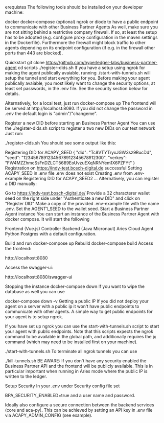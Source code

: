 erequistes
The following tools should be installed on your developer machine:

docker
docker-compose
(optional) ngrok or diode to have a public endpoint to communicate with other Business Partner Agents
As well, make sure you are not sitting behind a restrictive company firewall. If so, at least the setup has to be adopted (e.g. configure proxy configuration in the maven settings in the Dockerfile). Furthermore the firewall might block traffic to other agents depending on its endpoint configuration (if e.g. in the firewall other ports than 443 are blocked).

Quickstart
git clone https://github.com/hyperledger-labs/business-partner-agent
cd scripts
./register-dids.sh
If you have a setup using ngrok for making the agent publically avaiable, running
./start-with-tunnels.sh
will setup the tunnel and start everything for you. Before making your agent publically avaiable, you most likely want to change the security options, at least set passwords, in the .env file. See the security section below for details.

Alternatively, for a local test, just run
docker-compose up
The frontend will be served at http://localhost:8080. If you did not change the password in .env the default login is "admin"/"changeme".

Register a new DID before starting an Business Partner Agent
You can use the ./register-dids.sh script to register a two new DIDs on our test network Just run:

./register-dids.sh
You should see some output like this:

Registering DID for ACAPY_SEED
{
  "did": "Tc8VTYTryxJGW3sz9RucDd",
  "seed": "12345678912345678912345678912300",
  "verkey": "FW4MZZhmcSsFnDZLCT5689EoUvzuEXqNRNYem1X6PZFYt"
}
Registration on https://indy-test.bosch-digital.de successful
Setting ACAPY_SEED in .env file
.env does not exist
Creating .env from .env-example
Registering DID for ACAPY_SEED2
...
Alternatively, you can register a DID manually:

Go to https://indy-test.bosch-digital.de/
Provide a 32 characterer wallet seed on the right side under "Authenticate a new DID" and click on "Register DID"
Make a copy of the provided .env-example file with the name .env. Set the AGENT1_SEED to the wallet seed.
Start a Business Partner Agent instance
You can start an instance of the Business Partner Agent with docker compose. It will start the following

Frontend (Vue.js)
Controller Backend (Java Micronaut)
Aries Cloud Agent Python
Postgres
with a default configuration.

Build and run
docker-compose up
Rebuild
docker-compose build
Access the frontend:

http://localhost:8080

Access the swagger-ui:

http://localhost:8080/swagger-ui

Stopping the instance
docker-compose down
If you want to wipe the database as well you can use

docker-compose down -v
Getting a public IP
If you did not deploy your agent on a server with a public ip it won't have public endpoints to communicate with other agents. A simple way to get public endpoints for your agent is to setup ngrok.

If you have set up ngrok you can use the start-with-tunnels.sh script to start your agent with public endpoints. Note that this scripts expects the ngrok command to be available in the global path, and additionally requires the jq command (which may need to be installed first on your machine).

./start-with-tunnels.sh
To terminate all ngrok tunnels you can use

./kill-tunnels.sh
BE AWARE: If you don't have any security enabled the Business Partner API and the frontend will be publicly available. This is in particular important when running in Aries mode where the public IP is written to the ledger.

Setup Security
In your .env under Security config file set

BPA_SECURITY_ENABLED=true
and a user name and password.

Ideally also configure a secure connection between the backend services (core and aca-py). This can be achieved by setting an API key in .env file via ACAPY_ADMIN_CONFIG (see example).
